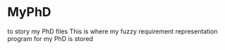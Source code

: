 # MyPhD
to story my PhD files
This is where my fuzzy requirement representation program for my PhD is stored

